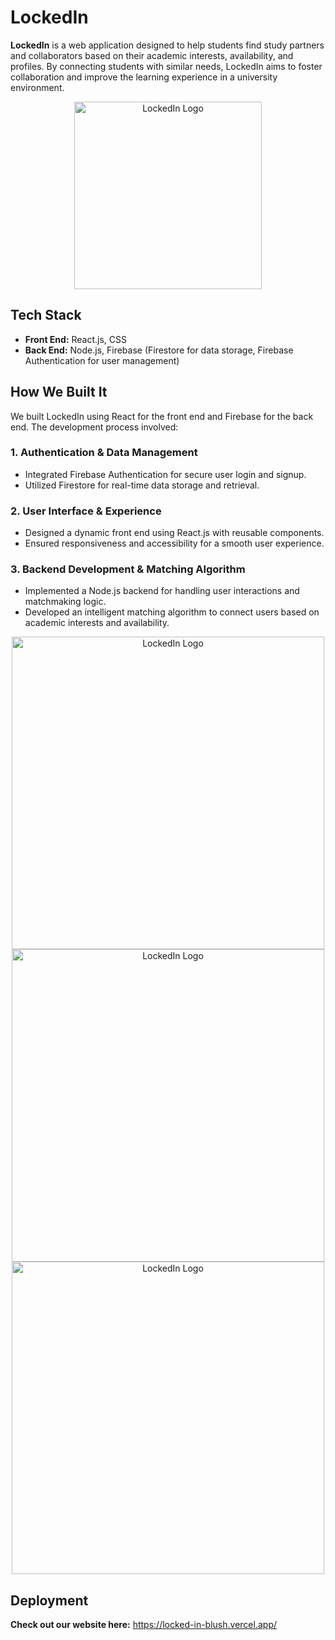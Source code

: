 # LockedIn
**LockedIn** is a web application designed to help students find study partners and collaborators based on their academic interests, availability, and profiles. By connecting students with similar needs, LockedIn aims to foster collaboration and improve the learning experience in a university environment.

<p align="center">
  <img src="https://github.com/user-attachments/assets/922bb92d-dccf-48cb-9d2e-b502b2550853" alt="LockedIn Logo" width="300">
</p>


## **Tech Stack**  
- **Front End:** React.js, CSS 
- **Back End:** Node.js, Firebase (Firestore for data storage, Firebase Authentication for user management)

## **How We Built It**  
We built LockedIn using React for the front end and Firebase for the back end. The development process involved:

### **1. Authentication & Data Management**  
- Integrated Firebase Authentication for secure user login and signup.  
- Utilized Firestore for real-time data storage and retrieval.  

### **2. User Interface & Experience**  
- Designed a dynamic front end using React.js with reusable components.  
- Ensured responsiveness and accessibility for a smooth user experience.  

### **3. Backend Development & Matching Algorithm**  
- Implemented a Node.js backend for handling user interactions and matchmaking logic.  
- Developed an intelligent matching algorithm to connect users based on academic interests and availability.
<p align="center">
  <img src="https://github.com/user-attachments/assets/f2ce3dee-fb0c-487c-9354-b832b0d310cb" alt="LockedIn Logo" width="500">
  <img src="https://github.com/user-attachments/assets/49ae49e1-5a37-440c-87d7-f47bef052503" alt="LockedIn Logo" width="500">
<img src="https://github.com/user-attachments/assets/c1bda02a-e5c1-4581-a0ce-946795ea4319" alt="LockedIn Logo" width="500">
</p>

## **Deployment** 

**Check out our website here:** https://locked-in-blush.vercel.app/
